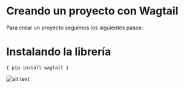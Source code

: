 # Creando un proyecto con Wagtail

Para crear un proyecto seguimos los siguientes pasos:

# Instalando la librería

`{ pip install wagtail }`

![alt text](https://github.com/edisao/tarea02/blob/main/imagen-1.png?raw=true)
